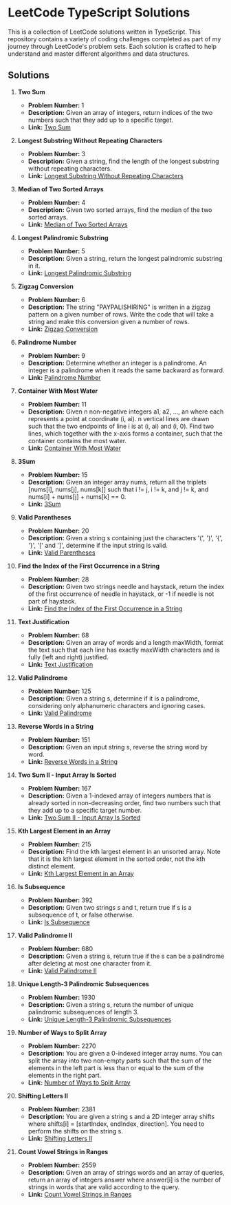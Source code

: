 # LeetCode TypeScript Solutions

This is a collection of LeetCode solutions written in TypeScript. This repository contains a variety of coding challenges completed as part of my journey through LeetCode's problem sets. Each solution is crafted to help understand and master different algorithms and data structures.

## Solutions

1. **Two Sum**
   - **Problem Number:** 1
   - **Description:** Given an array of integers, return indices of the two numbers such that they add up to a specific target.
   - **Link:** [Two Sum](https://leetcode.com/problems/two-sum/)

2. **Longest Substring Without Repeating Characters**
   - **Problem Number:** 3
   - **Description:** Given a string, find the length of the longest substring without repeating characters.
   - **Link:** [Longest Substring Without Repeating Characters](https://leetcode.com/problems/longest-substring-without-repeating-characters/)

3. **Median of Two Sorted Arrays**
   - **Problem Number:** 4
   - **Description:** Given two sorted arrays, find the median of the two sorted arrays.
   - **Link:** [Median of Two Sorted Arrays](https://leetcode.com/problems/median-of-two-sorted-arrays/)

4. **Longest Palindromic Substring**
   - **Problem Number:** 5
   - **Description:** Given a string, return the longest palindromic substring in it.
   - **Link:** [Longest Palindromic Substring](https://leetcode.com/problems/longest-palindromic-substring/)

5. **Zigzag Conversion**
   - **Problem Number:** 6
   - **Description:** The string "PAYPALISHIRING" is written in a zigzag pattern on a given number of rows. Write the code that will take a string and make this conversion given a number of rows.
   - **Link:** [Zigzag Conversion](https://leetcode.com/problems/zigzag-conversion/)

6. **Palindrome Number**
   - **Problem Number:** 9
   - **Description:** Determine whether an integer is a palindrome. An integer is a palindrome when it reads the same backward as forward.
   - **Link:** [Palindrome Number](https://leetcode.com/problems/palindrome-number/)

7. **Container With Most Water**
   - **Problem Number:** 11
   - **Description:** Given n non-negative integers a1, a2, ..., an where each represents a point at coordinate (i, ai). n vertical lines are drawn such that the two endpoints of line i is at (i, ai) and (i, 0). Find two lines, which together with the x-axis forms a container, such that the container contains the most water.
   - **Link:** [Container With Most Water](https://leetcode.com/problems/container-with-most-water/)

8. **3Sum**
   - **Problem Number:** 15
   - **Description:** Given an integer array nums, return all the triplets [nums[i], nums[j], nums[k]] such that i != j, i != k, and j != k, and nums[i] + nums[j] + nums[k] == 0.
   - **Link:** [3Sum](https://leetcode.com/problems/3sum/)

9. **Valid Parentheses**
   - **Problem Number:** 20
   - **Description:** Given a string s containing just the characters '(', ')', '{', '}', '[' and ']', determine if the input string is valid.
   - **Link:** [Valid Parentheses](https://leetcode.com/problems/valid-parentheses/)

10. **Find the Index of the First Occurrence in a String**
    - **Problem Number:** 28
    - **Description:** Given two strings needle and haystack, return the index of the first occurrence of needle in haystack, or -1 if needle is not part of haystack.
    - **Link:** [Find the Index of the First Occurrence in a String](https://leetcode.com/problems/find-the-index-of-the-first-occurrence-in-a-string/)

11. **Text Justification**
    - **Problem Number:** 68
    - **Description:** Given an array of words and a length maxWidth, format the text such that each line has exactly maxWidth characters and is fully (left and right) justified.
    - **Link:** [Text Justification](https://leetcode.com/problems/text-justification/)

12. **Valid Palindrome**
    - **Problem Number:** 125
    - **Description:** Given a string s, determine if it is a palindrome, considering only alphanumeric characters and ignoring cases.
    - **Link:** [Valid Palindrome](https://leetcode.com/problems/valid-palindrome/)

13. **Reverse Words in a String**
    - **Problem Number:** 151
    - **Description:** Given an input string s, reverse the string word by word.
    - **Link:** [Reverse Words in a String](https://leetcode.com/problems/reverse-words-in-a-string/)

14. **Two Sum II - Input Array Is Sorted**
    - **Problem Number:** 167
    - **Description:** Given a 1-indexed array of integers numbers that is already sorted in non-decreasing order, find two numbers such that they add up to a specific target number.
    - **Link:** [Two Sum II - Input Array Is Sorted](https://leetcode.com/problems/two-sum-ii-input-array-is-sorted/)

15. **Kth Largest Element in an Array**
    - **Problem Number:** 215
    - **Description:** Find the kth largest element in an unsorted array. Note that it is the kth largest element in the sorted order, not the kth distinct element.
    - **Link:** [Kth Largest Element in an Array](https://leetcode.com/problems/kth-largest-element-in-an-array/)

16. **Is Subsequence**
    - **Problem Number:** 392
    - **Description:** Given two strings s and t, return true if s is a subsequence of t, or false otherwise.
    - **Link:** [Is Subsequence](https://leetcode.com/problems/is-subsequence/)

17. **Valid Palindrome II**
    - **Problem Number:** 680
    - **Description:** Given a string s, return true if the s can be a palindrome after deleting at most one character from it.
    - **Link:** [Valid Palindrome II](https://leetcode.com/problems/valid-palindrome-ii/)

18. **Unique Length-3 Palindromic Subsequences**
    - **Problem Number:** 1930
    - **Description:** Given a string s, return the number of unique palindromic subsequences of length 3.
    - **Link:** [Unique Length-3 Palindromic Subsequences](https://leetcode.com/problems/unique-length-3-palindromic-subsequences/)

19. **Number of Ways to Split Array**
    - **Problem Number:** 2270
    - **Description:** You are given a 0-indexed integer array nums. You can split the array into two non-empty parts such that the sum of the elements in the left part is less than or equal to the sum of the elements in the right part.
    - **Link:** [Number of Ways to Split Array](https://leetcode.com/problems/number-of-ways-to-split-array/)

20. **Shifting Letters II**
    - **Problem Number:** 2381
    - **Description:** You are given a string s and a 2D integer array shifts where shifts[i] = [startIndex, endIndex, direction]. You need to perform the shifts on the string s.
    - **Link:** [Shifting Letters II](https://leetcode.com/problems/shifting-letters-ii/)

21. **Count Vowel Strings in Ranges**
    - **Problem Number:** 2559
    - **Description:** Given an array of strings words and an array of queries, return an array of integers answer where answer[i] is the number of strings in words that are valid according to the query.
    - **Link:** [Count Vowel Strings in Ranges](https://leetcode.com/problems/count-vowel-strings-in-ranges/)